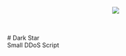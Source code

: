 <p align="center">
<img src="https://raw.githubusercontent.com/s1l3nt78/s1l3nt78.github.io/master/stuff/darkstar.PNG" align="middle">
</p>
<br>
<br>
<h># Dark Star</h>
<br>
 Small DDoS Script
